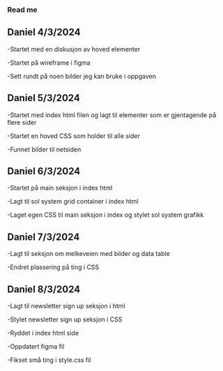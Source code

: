 ### Read me

## Daniel 4/3/2024

-Startet med en diskusjon av hoved elementer

-Startet på wireframe i figma

-Sett rundt på noen bilder jeg kan bruke i oppgaven

## Daniel 5/3/2024

-Startet med index html filen og lagt til elementer som
er gjentagende på flere sider

-Startet en hoved CSS som holder til alle sider

-Funnet bilder til netsiden

## Daniel 6/3/2024

-Startet på main seksjon i index html

-Lagt til sol system grid container i index html

-Laget egen CSS til main seksjon i index og stylet sol system grafikk

## Daniel 7/3/2024

-Lagt til seksjon om melkeveien med bilder og data table

-Endret plassering på ting i CSS

## Daniel 8/3/2024

-Lagt til newsletter sign up seksjon i html

-Stylet newsletter sign up seksjon i CSS

-Ryddet i index html side

-Oppdatert figma fil

-Fikset små ting i style.css fil